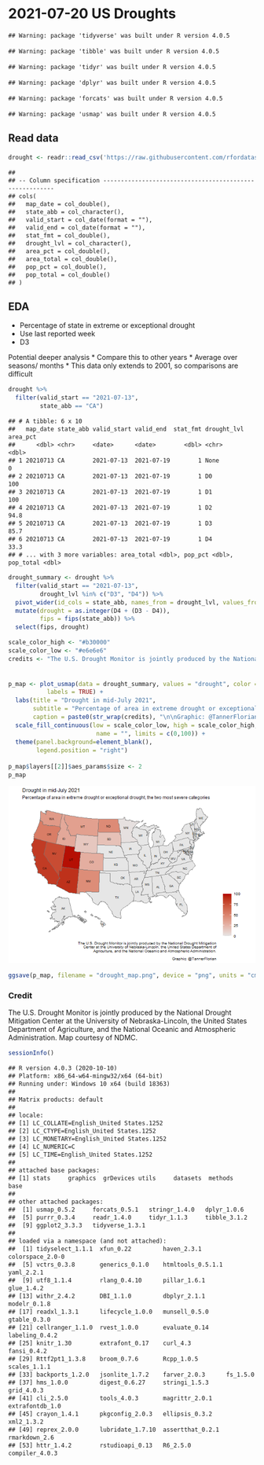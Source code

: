 2021-07-20 US Droughts
================

    ## Warning: package 'tidyverse' was built under R version 4.0.5

    ## Warning: package 'tibble' was built under R version 4.0.5

    ## Warning: package 'tidyr' was built under R version 4.0.5

    ## Warning: package 'dplyr' was built under R version 4.0.5

    ## Warning: package 'forcats' was built under R version 4.0.5

    ## Warning: package 'usmap' was built under R version 4.0.5

## Read data

``` r
drought <- readr::read_csv('https://raw.githubusercontent.com/rfordatascience/tidytuesday/master/data/2021/2021-07-20/drought.csv')
```

    ## 
    ## -- Column specification --------------------------------------------------------
    ## cols(
    ##   map_date = col_double(),
    ##   state_abb = col_character(),
    ##   valid_start = col_date(format = ""),
    ##   valid_end = col_date(format = ""),
    ##   stat_fmt = col_double(),
    ##   drought_lvl = col_character(),
    ##   area_pct = col_double(),
    ##   area_total = col_double(),
    ##   pop_pct = col_double(),
    ##   pop_total = col_double()
    ## )

## EDA

  - Percentage of state in extreme or exceptional drought
  - Use last reported week
  - D3

Potential deeper analysis \* Compare this to other years \* Average over
seasons/ months \* This data only extends to 2001, so comparisons are
difficult

``` r
drought %>% 
  filter(valid_start == "2021-07-13",
         state_abb == "CA")
```

    ## # A tibble: 6 x 10
    ##   map_date state_abb valid_start valid_end  stat_fmt drought_lvl area_pct
    ##      <dbl> <chr>     <date>      <date>        <dbl> <chr>          <dbl>
    ## 1 20210713 CA        2021-07-13  2021-07-19        1 None             0  
    ## 2 20210713 CA        2021-07-13  2021-07-19        1 D0             100  
    ## 3 20210713 CA        2021-07-13  2021-07-19        1 D1             100  
    ## 4 20210713 CA        2021-07-13  2021-07-19        1 D2              94.8
    ## 5 20210713 CA        2021-07-13  2021-07-19        1 D3              85.7
    ## 6 20210713 CA        2021-07-13  2021-07-19        1 D4              33.3
    ## # ... with 3 more variables: area_total <dbl>, pop_pct <dbl>, pop_total <dbl>

``` r
drought_summary <- drought %>% 
  filter(valid_start == "2021-07-13",
         drought_lvl %in% c("D3", "D4")) %>% 
  pivot_wider(id_cols = state_abb, names_from = drought_lvl, values_from = area_pct) %>% 
  mutate(drought = as.integer(D4 + (D3 - D4)),
         fips = fips(state_abb)) %>% 
  select(fips, drought)
```

``` r
scale_color_high <- "#b30000"
scale_color_low <- "#e6e6e6"
credits <- "The U.S. Drought Monitor is jointly produced by the National Drought Mitigation Center at the University of Nebraska-Lincoln, the United States Department of Agriculture, and the National Oceanic and Atmospheric Administration."

 
p_map <- plot_usmap(data = drought_summary, values = "drought", color = "#747474",
           labels = TRUE) + 
  labs(title = "Drought in mid-July 2021",
       subtitle = "Percentage of area in extreme drought or exceptional drought, the two most severe categories",
       caption = paste0(str_wrap(credits), "\n\nGraphic: @TannerFlorian")) + 
  scale_fill_continuous(low = scale_color_low, high = scale_color_high, 
                         name = "", limits = c(0,100)) +
  theme(panel.background=element_blank(),
        legend.position = "right")

p_map$layers[[2]]$aes_params$size <- 2
p_map
```

![](2021-07-20-US-Droughts_files/figure-gfm/unnamed-chunk-5-1.png)<!-- -->

``` r
ggsave(p_map, filename = "drought_map.png", device = "png", units = "cm", width = 14, height = 12, scale = 1, type = "cairo")
```

### Credit

The U.S. Drought Monitor is jointly produced by the National Drought
Mitigation Center at the University of Nebraska-Lincoln, the United
States Department of Agriculture, and the National Oceanic and
Atmospheric Administration. Map courtesy of NDMC.

``` r
sessionInfo()
```

    ## R version 4.0.3 (2020-10-10)
    ## Platform: x86_64-w64-mingw32/x64 (64-bit)
    ## Running under: Windows 10 x64 (build 18363)
    ## 
    ## Matrix products: default
    ## 
    ## locale:
    ## [1] LC_COLLATE=English_United States.1252 
    ## [2] LC_CTYPE=English_United States.1252   
    ## [3] LC_MONETARY=English_United States.1252
    ## [4] LC_NUMERIC=C                          
    ## [5] LC_TIME=English_United States.1252    
    ## 
    ## attached base packages:
    ## [1] stats     graphics  grDevices utils     datasets  methods   base     
    ## 
    ## other attached packages:
    ##  [1] usmap_0.5.2     forcats_0.5.1   stringr_1.4.0   dplyr_1.0.6    
    ##  [5] purrr_0.3.4     readr_1.4.0     tidyr_1.1.3     tibble_3.1.2   
    ##  [9] ggplot2_3.3.3   tidyverse_1.3.1
    ## 
    ## loaded via a namespace (and not attached):
    ##  [1] tidyselect_1.1.1  xfun_0.22         haven_2.3.1       colorspace_2.0-0 
    ##  [5] vctrs_0.3.8       generics_0.1.0    htmltools_0.5.1.1 yaml_2.2.1       
    ##  [9] utf8_1.1.4        rlang_0.4.10      pillar_1.6.1      glue_1.4.2       
    ## [13] withr_2.4.2       DBI_1.1.0         dbplyr_2.1.1      modelr_0.1.8     
    ## [17] readxl_1.3.1      lifecycle_1.0.0   munsell_0.5.0     gtable_0.3.0     
    ## [21] cellranger_1.1.0  rvest_1.0.0       evaluate_0.14     labeling_0.4.2   
    ## [25] knitr_1.30        extrafont_0.17    curl_4.3          fansi_0.4.2      
    ## [29] Rttf2pt1_1.3.8    broom_0.7.6       Rcpp_1.0.5        scales_1.1.1     
    ## [33] backports_1.2.0   jsonlite_1.7.2    farver_2.0.3      fs_1.5.0         
    ## [37] hms_1.0.0         digest_0.6.27     stringi_1.5.3     grid_4.0.3       
    ## [41] cli_2.5.0         tools_4.0.3       magrittr_2.0.1    extrafontdb_1.0  
    ## [45] crayon_1.4.1      pkgconfig_2.0.3   ellipsis_0.3.2    xml2_1.3.2       
    ## [49] reprex_2.0.0      lubridate_1.7.10  assertthat_0.2.1  rmarkdown_2.6    
    ## [53] httr_1.4.2        rstudioapi_0.13   R6_2.5.0          compiler_4.0.3

